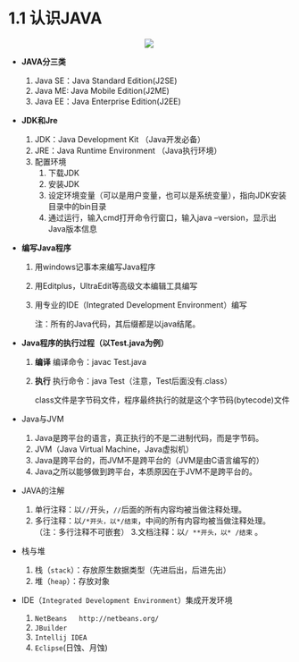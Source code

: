 # 1.1 认识JAVA

<div align="center"><img src="https://github.com/sunnyandgood/JAVAStudyNotes/blob/master/img/JAVA%E5%B1%82%E6%AC%A1%E5%9B%BE.png"/></div>

* **JAVA分三类**
  1. Java SE：Java Standard Edition(J2SE)
  2. Java ME: Java Mobile Edition(J2ME)
  3. Java EE：Java Enterprise Edition(J2EE)
 
* **JDK和Jre**
  1. JDK：Java Development Kit （Java开发必备）
  2. JRE：Java Runtime Environment （Java执行环境）
  3. 配置环境
     1.	下载JDK
     2.	安装JDK
     3.	设定环境变量（可以是用户变量，也可以是系统变量），指向JDK安装目录中的bin目录
     4.	通过运行，输入cmd打开命令行窗口，输入java –version，显示出Java版本信息
* **编写Java程序**
  1. 用windows记事本来编写Java程序
  2. 用Editplus，UltraEdit等高级文本编辑工具编写
  3. 用专业的IDE（Integrated Development Environment）编写

     注：所有的Java代码，其后缀都是以java结尾。
* **Java程序的执行过程（以Test.java为例）**
  1. **编译** 编译命令：javac Test.java
  2. **执行** 执行命令：java Test（注意，Test后面没有.class）
 
     class文件是字节码文件，程序最终执行的就是这个字节码(bytecode)文件
* Java与JVM
  1. Java是跨平台的语言，真正执行的不是二进制代码，而是字节码。
  2. JVM（Java Virtual Machine，Java虚拟机）
  3. Java是跨平台的，而JVM不是跨平台的（JVM是由C语言编写的）
  4. Java之所以能够做到跨平台，本质原因在于JVM不是跨平台的。
* JAVA的注解
  1. 单行注释：以`//`开头，`//`后面的所有内容均被当做注释处理。
  2. 多行注释：以`/*开头，以*/结束`，中间的所有内容均被当做注释处理。（注：多行注释不可嵌套）
  3.文档注释：以`/ **开头，以* /结束` 。
* 栈与堆
  1. 栈（`stack`）：存放原生数据类型（先进后出，后进先出）
  2. 堆（`heap`）：存放对象
 * IDE（`Integrated Development Environment`）集成开发环境
   1. `NetBeans   http://netbeans.org/`
   2. `JBuilder`
   3. `Intellij IDEA`
   4. `Eclipse`(日蚀、月蚀)
